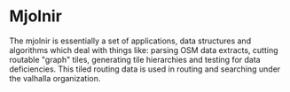 # Mjolnir

The mjolnir is essentially a set of applications, data structures and algorithms which deal with things like: parsing OSM data extracts, cutting routable "graph" tiles, generating tile hierarchies and testing for data deficiencies.  This tiled routing data is used in routing and searching under the valhalla organization.
